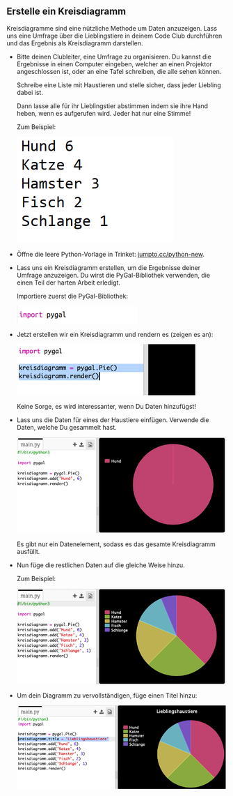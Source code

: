 ## Erstelle ein Kreisdiagramm

Kreisdiagramme sind eine nützliche Methode um Daten anzuzeigen. Lass uns eine Umfrage über die Lieblingstiere in deinem Code Club durchführen und das Ergebnis als Kreisdiagramm darstellen.

+ Bitte deinen Clubleiter, eine Umfrage zu organisieren. Du kannst die Ergebnisse in einen Computer eingeben, welcher an einen Projektor angeschlossen ist, oder an eine Tafel schreiben, die alle sehen können.
    
    Schreibe eine Liste mit Haustieren und stelle sicher, dass jeder Liebling dabei ist.
    
    Dann lasse alle für ihr Lieblingstier abstimmen indem sie ihre Hand heben, wenn es aufgerufen wird. Jeder hat nur eine Stimme!
    
    Zum Beispiel:
    
    ![Screenshot](images/pets-favourite.png)

+ Öffne die leere Python-Vorlage in Trinket: <a href="http://jumpto.cc/python-new" target="_blank">jumpto.cc/python-new</a>.

+ Lass uns ein Kreisdiagramm erstellen, um die Ergebnisse deiner Umfrage anzuzeigen. Du wirst die PyGal-Bibliothek verwenden, die einen Teil der harten Arbeit erledigt.
    
    Importiere zuerst die PyGal-Bibliothek:
    
    ![Screenshot](images/pets-pygal.png)

+ Jetzt erstellen wir ein Kreisdiagramm und rendern es (zeigen es an):
    
    ![Screenshot](images/pets-pie.png)
    
    Keine Sorge, es wird interessanter, wenn Du Daten hinzufügst!

+ Lass uns die Daten für eines der Haustiere einfügen. Verwende die Daten, welche Du gesammelt hast.
    
    ![Screenshot](images/pets-add.png)
    
    Es gibt nur ein Datenelement, sodass es das gesamte Kreisdiagramm ausfüllt.

+ Nun füge die restlichen Daten auf die gleiche Weise hinzu.
    
    Zum Beispiel:
    
    ![Screenshot](images/pets-add-all.png)

+ Um dein Diagramm zu vervollständigen, füge einen Titel hinzu:
    
    ![Screenshot](images/pets-title.png)